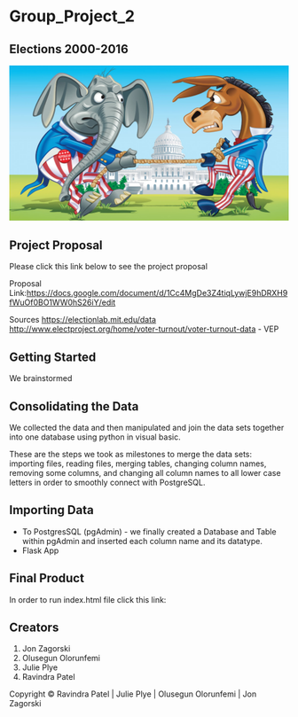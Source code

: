 # Group_Project_2

## Elections 2000-2016

![](images/POLITICAL.png) 

## Project Proposal

Please click this link below to see the project proposal 

Proposal Link:https://docs.google.com/document/d/1Cc4MgDe3Z4tiqLywjE9hDRXH9fWuOf0BO1WW0hS26iY/edit

Sources 
https://electionlab.mit.edu/data
http://www.electproject.org/home/voter-turnout/voter-turnout-data - VEP

## Getting Started

We brainstormed

## Consolidating the Data

We collected the data and then manipulated and join the data sets together into one database using python in visual basic.

These are the steps we took as milestones to merge the data sets: importing files, reading files, merging tables, changing column names, removing some columns, and changing all column names to all lower case letters in order to smoothly connect with PostgreSQL.

## Importing Data 
* To PostgresSQL (pgAdmin) - we finally created a Database and Table within pgAdmin and inserted each column name and its datatype.
* Flask App

## Final Product 

In order to run index.html file click this link:

## Creators 
1. Jon Zagorski
2. Olusegun Olorunfemi
3. Julie Plye
4. Ravindra Patel













Copyright &copy; Ravindra Patel | Julie Plye | Olusegun Olorunfemi | Jon Zagorski
